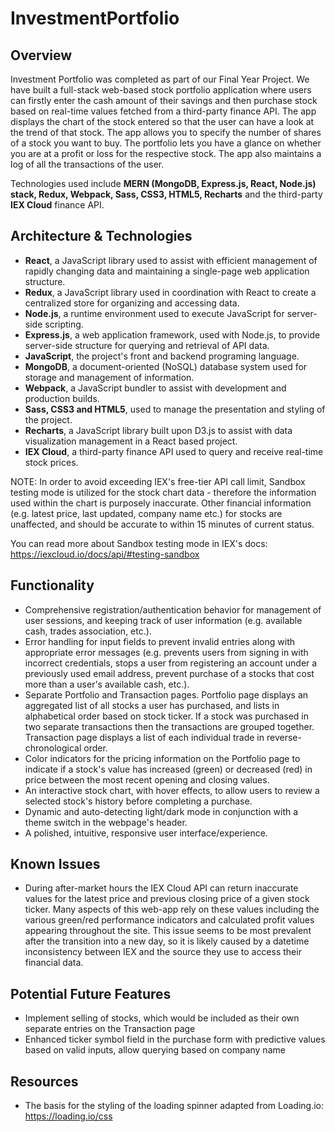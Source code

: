 # InvestmentPortfolio

## Overview

Investment Portfolio was completed as part of our Final Year Project. We have built a full-stack web-based stock portfolio application where users can firstly enter the cash amount of their savings and then purchase stock based on real-time values fetched from a third-party finance API. The app displays the chart of the stock entered so that the user can have a look at the trend of that stock. The app allows you to specify the number of shares of a stock you want to buy. The portfolio lets you have a glance on whether you are at a profit or loss for the respective stock. The app also maintains a log of all the transactions of the user.

Technologies used include <b>MERN (MongoDB, Express.js, React, Node.js) stack, Redux, Webpack, Sass, CSS3, HTML5, Recharts</b> and the third-party <b>IEX Cloud</b> finance API.


## Architecture & Technologies

- <b>React</b>, a JavaScript library used to assist with efficient management of rapidly changing data and maintaining a single-page web application structure.
- <b>Redux</b>, a JavaScript library used in coordination with React to create a centralized store for organizing and accessing data.
- <b>Node.js</b>, a runtime environment used to execute JavaScript for server-side scripting.
- <b>Express.js</b>, a web application framework, used with Node.js, to provide server-side structure for querying and retrieval of API data.
- <b>JavaScript</b>, the project's front and backend programing language.
- <b>MongoDB</b>, a document-oriented (NoSQL) database system used for storage and management of information.
- <b>Webpack</b>, a JavaScript bundler to assist with development and production builds.
- <b>Sass, CSS3 and HTML5</b>, used to manage the presentation and styling of the project.
- <b>Recharts</b>, a JavaScript library built upon D3.js to assist with data visualization management in a React based project. 
- <b>IEX Cloud</b>, a third-party finance API used to query and receive real-time stock prices.


NOTE: In order to avoid exceeding IEX's free-tier API call limit, Sandbox testing mode is utilized for the stock chart data - therefore the information used within the chart is purposely inaccurate. Other financial information (e.g. latest price, last updated, company name etc.) for stocks are unaffected, and should be accurate to within 15 minutes of current status.

You can read more about Sandbox testing mode in IEX's docs: https://iexcloud.io/docs/api/#testing-sandbox

## Functionality

- Comprehensive registration/authentication behavior for management of user sessions, and keeping track of user information (e.g. available cash, trades association, etc.).
- Error handling for input fields to prevent invalid entries along with appropriate error messages (e.g. prevents users from signing in with incorrect credentials, stops a user from registering an account under a previously used email address, prevent purchase of a stocks that cost more than a user's available cash, etc.).
- Separate Portfolio and Transaction pages. Portfolio page displays an aggregated list of all stocks a user has purchased, and lists in alphabetical order based on stock ticker. If a stock was purchased in two separate transactions then the transactions are grouped together. Transaction page displays a list of each individual trade in reverse-chronological order.
- Color indicators for the pricing information on the Portfolio page to indicate if a stock's value has increased (green) or decreased (red) in price between the most recent opening and closing values. 
- An interactive stock chart, with hover effects, to allow users to review a selected stock's history before completing a purchase.
- Dynamic and auto-detecting light/dark mode in conjunction with a theme switch in the webpage's header.
- A polished, intuitive, responsive user interface/experience.


## Known Issues

- During after-market hours the IEX Cloud API can return inaccurate values for the latest price and previous closing price of a given stock ticker. Many aspects of this web-app rely on these values including the various green/red performance indicators and calculated profit values appearing throughout the site. This issue seems to be most prevalent after the transition into a new day, so it is likely caused by a datetime inconsistency between IEX and the source they use to access their financial data.

## Potential Future Features

- Implement selling of stocks, which would be included as their own separate entries on the Transaction page
- Enhanced ticker symbol field in the purchase form with predictive values based on valid inputs, allow querying based on company name

## Resources
- The basis for the styling of the loading spinner adapted from Loading.io: https://loading.io/css
